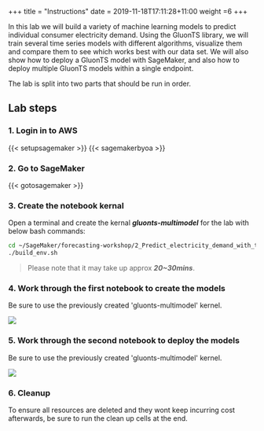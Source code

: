 +++
title = "Instructions"
date = 2019-11-18T17:11:28+11:00
weight =6
+++

In this lab we will build a variety of machine learning models to predict individual consumer electricity demand. 
Using the GluonTS library, we will train several time series models with different algorithms, 
visualize them and  compare them to see which works best with our data set. 
We will also show how to deploy a GluonTS model with SageMaker, and also how to deploy multiple GluonTS models within a single endpoint.

The lab is split into two parts that should be run in order.


## Lab steps

### 1. Login in to AWS
{{< setupsagemaker >}}
{{< sagemakerbyoa >}}


### 2. Go to SageMaker

{{< gotosagemaker >}}


### 3. Create the notebook kernal
Open a terminal and create the kernal ***gluonts-multimodel*** for the lab with below bash commands:

```bash
cd ~/SageMaker/forecasting-workshop/2_Predict_electricity_demand_with_the_GluonTS_and_SageMaker_custom_containers/ 
./build_env.sh
```
> Please note that it may take up approx ***20~30mins***.


### 4. Work through the first notebook to create the models
Be sure to use the previously created 'gluonts-multimodel' kernel.

![](/images/module-forecasting/lab2_notebook_01_predict_electricity_demand_with_the_gluonts_library.png)


### 5. Work through the second notebook to deploy the models
Be sure to use the previously created 'gluonts-multimodel' kernel.

![](/images/module-forecasting/lab2_notebook_02_deploy_gluonts_forecast_models_as_multi_model_endpoints.png)


### 6. Cleanup
To ensure all resources are deleted and they wont keep incurring cost afterwards, be sure to run the clean up cells at the end.